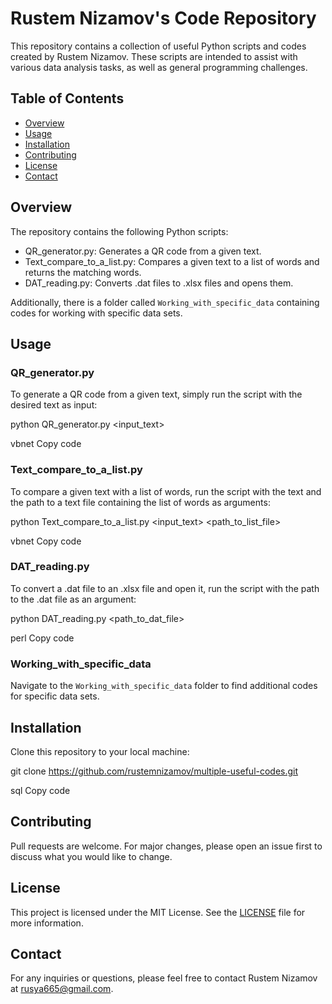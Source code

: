 # Rustem Nizamov's Code Repository

This repository contains a collection of useful Python scripts and codes created by Rustem Nizamov. These scripts are intended to assist with various data analysis tasks, as well as general programming challenges.

## Table of Contents

- [Overview](#overview)
- [Usage](#usage)
- [Installation](#installation)
- [Contributing](#contributing)
- [License](#license)
- [Contact](#contact)

## Overview

The repository contains the following Python scripts:

- QR_generator.py: Generates a QR code from a given text.
- Text_compare_to_a_list.py: Compares a given text to a list of words and returns the matching words.
- DAT_reading.py: Converts .dat files to .xlsx files and opens them.

Additionally, there is a folder called `Working_with_specific_data` containing codes for working with specific data sets.

## Usage

### QR_generator.py

To generate a QR code from a given text, simply run the script with the desired text as input:

python QR_generator.py <input_text>

vbnet
Copy code

### Text_compare_to_a_list.py

To compare a given text with a list of words, run the script with the text and the path to a text file containing the list of words as arguments:

python Text_compare_to_a_list.py <input_text> <path_to_list_file>

vbnet
Copy code

### DAT_reading.py

To convert a .dat file to an .xlsx file and open it, run the script with the path to the .dat file as an argument:

python DAT_reading.py <path_to_dat_file>

perl
Copy code

### Working_with_specific_data

Navigate to the `Working_with_specific_data` folder to find additional codes for specific data sets.

## Installation

Clone this repository to your local machine:

git clone https://github.com/rustemnizamov/multiple-useful-codes.git

sql
Copy code

## Contributing

Pull requests are welcome. For major changes, please open an issue first to discuss what you would like to change.

## License

This project is licensed under the MIT License. See the [LICENSE](LICENSE) file for more information.

## Contact

For any inquiries or questions, please feel free to contact Rustem Nizamov at rusya665@gmail.com.